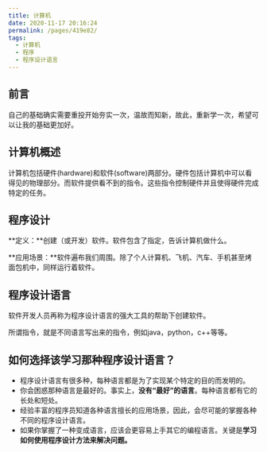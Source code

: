 ```yaml
---
title: 计算机
date: 2020-11-17 20:16:24
permalink: /pages/419e82/
tags:
  - 计算机
  - 程序
  - 程序设计语言
---
```

## 前言

自己的基础确实需要重投开始夯实一次，温故而知新，故此，重新学一次，希望可以让我的基础更加好。



## 计算机概述

计算机包括硬件(hardware)和软件(software)两部分。硬件包括计算机中可以看得见的物理部分。而软件提供看不到的指令。这些指令控制硬件并且使得硬件完成特定的任务。



## 程序设计

**定义：**创建（或开发）软件。软件包含了指定，告诉计算机做什么。

**应用场景：**软件遍布我们周围。除了个人计算机、飞机、汽车、手机甚至烤面包机中，同样运行着软件。



## 程序设计语言

软件开发人员再称为程序设计语言的强大工具的帮助下创建软件。

所谓指令，就是不同语言写出来的指令，例如java，python，c++等等。



## 如何选择该学习那种程序设计语言？

- 程序设计语言有很多种，每种语言都是为了实现某个特定的目的而发明的。
- 你会困惑那种语言是最好的。事实上，**没有“最好”的语言**。每种语言都有它的长处和短处。
- 经验丰富的程序员知道各种语言擅长的应用场景，因此，会尽可能的掌握各种不同的程序设计语言。
- 如果你掌握了一种变成语言，应该会更容易上手其它的编程语言。关键是**学习如何使用程序设计方法来解决问题。**
